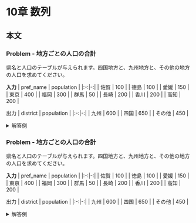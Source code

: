 # 10章 数列
## 本文
### Problem - 地方ごとの人口の合計

県名と人口のテーブルが与えられます。四国地方と、九州地方と、その他の地方の人口を求めてください。

**入力**
| pref_name | population |
|:-:|-:|
| 佐賀      |        100 |
| 徳島      |        100 |
| 愛媛      |        150 |
| 東京      |        400 |
| 福岡      |        300 |
| 群馬      |         50 |
| 長崎      |        200 |
| 香川      |        200 |
| 高知      |        200 |

出力
| district  | population |
|:-:|-:|
| 九州      |        600 |
| 四国      |        650 |
| その他    |        450 |

<details>
<summary>解答例</summary>
<div>

```sql
select
  case
      when pref_name in ('徳島', '愛媛', '香川', '高知') then '四国'
      when pref_name in ('福岡', '佐賀', '長崎') then '九州'
      else 'その他'
  end as district
  , sum(population) as population
from PopTbl
group by district
;
```
</div>
</details>

### Problem - 地方ごとの人口の合計

県名と人口のテーブルが与えられます。四国地方と、九州地方と、その他の地方の人口を求めてください。

**入力**
| pref_name | population |
|:-:|-:|
| 佐賀      |        100 |
| 徳島      |        100 |
| 愛媛      |        150 |
| 東京      |        400 |
| 福岡      |        300 |
| 群馬      |         50 |
| 長崎      |        200 |
| 香川      |        200 |
| 高知      |        200 |

出力
| district  | population |
|:-:|-:|
| 九州      |        600 |
| 四国      |        650 |
| その他    |        450 |

<details>
<summary>解答例</summary>
<div>

```sql
select
  case
      when pref_name in ('徳島', '愛媛', '香川', '高知') then '四国'
      when pref_name in ('福岡', '佐賀', '長崎') then '九州'
      else 'その他'
  end as district
  , sum(population) as population
from PopTbl
group by district
;
```
</div>
</details>



